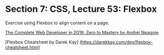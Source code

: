 # Section 7: CSS, Lecture 53: Flexbox
Exercise using Flexbox to align content on a page.

[The Complete Web Developer in 2019: Zero to Mastery by Andrei Neagoie](https://www.udemy.com/the-complete-web-developer-in-2018/)

[Flexbox Cheatsheet by Darek Kay] (https://darekkay.com/dev/flexbox-cheatsheet.html)